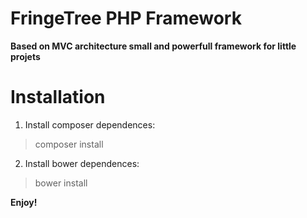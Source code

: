 # FringeTree PHP Framework
**Based on MVC architecture small and powerfull framework for little projets**

# Installation
1) Install composer dependences:

>composer install

2) Install bower dependences:

>bower install

**Enjoy!**
